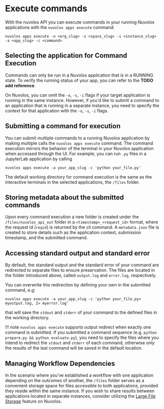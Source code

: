 # Execute commands

With the nuvolos API you can execute commands in your running Nuvolos applications with the `nuvolos apps execute` command:
```
nuvolos apps execute -o <org_slug> -s <space_slug> -i <instance_slug> -a <app_slug> -c <command>
```

## Selecting the application for Command Execution
Commands can only be run in a Nuvolos application that is in a RUNNING state. To verify the running status of your app, you can refer to the **TODO add reference**.

On Nuvolos, you can omit the `-o`, `-s`, `-i` flags if your target application is running in the same instance.
However, if you'd like to submit a command to an application that is running in a separate instance, you need to specify the context for that application with the `-o`, `-s`, `-i` flags.

## Submitting a command for execution
You can submit multiple commands to a running Nuvolos application by making multiple calls the `nuvolos apps execute` command. 
The command execution mirrors the behavior of the terminal in your Nuvolos application when accessed through the UI.
For example, you can run `.py` files in a JupyterLab application by calling 
```
nuvolos apps execute -a your_app_slug -c 'python your_file.py'
```

The default working directory for command execution is the same as the interactive terminals in the selected applications, the `/files` folder.

## Storing metadata about the submitted commands
Upon every command execution a new folder is created under the `/files/nuvolos_api_out` folder in a `<timestamp>_<request_id>` format,
where the request id (`reqid`) is returned by the cli command. A `metadata.json` file is created to store details 
such as the application context, submission timestamp, and the submitted command.

## Accessing standard output and standard error
By default, the standard output and the standard error of your command are redirected to separate files to ensure preservation.
The files are located in the folder introduced above, called `output.log` and `error.log`, respectively.

You can overwrite this redirection by defining your own in the submitted command, e.g:
```
nuvolos apps execute -a your_app_slug -c 'python your_file.py> myoutput.log, 2> myerror.log'
```
that will save the `stdout` and `stderr` of your command to the defined files in the working directory.

!!! note
`nuvolos apps execute` supports output redirect when exactly one command is submitted. If you submitted a command sequence
(e.g. `python prepare.py && python evaluate.py`), you need to specify the files where you intend to redirect the `stdout` and `stderr`
of each command, otherwise only the results of the last command will be saved in the default location.

## Managing Workflow Dependencies
In the scenario where you've established a workflow with one application depending on the outcomes of another, the `/files` folder 
serves as a convenient storage space for files accessible to both applications, provided they reside within the same instance. 
If you wish to share results between applications located in separate instances, consider utilizing the [Large File Storage](https://docs.nuvolos.cloud/features/file-system-and-storage/large-file-storage)
feature on Nuvolos.
